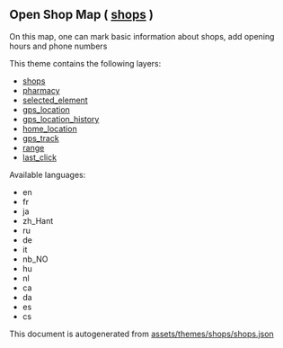 [//]: # (WARNING: this file is automatically generated. Please find the sources at the bottom and edit those sources)

 Open Shop Map ( [shops](https://mapcomplete.osm.be/shops) ) 
-------------------------------------------------------------



On this map, one can mark basic information about shops, add opening hours and phone numbers

This theme contains the following layers:



  - [shops](../Layers/shops.md)
  - [pharmacy](../Layers/pharmacy.md)
  - [selected_element](../Layers/selected_element.md)
  - [gps_location](../Layers/gps_location.md)
  - [gps_location_history](../Layers/gps_location_history.md)
  - [home_location](../Layers/home_location.md)
  - [gps_track](../Layers/gps_track.md)
  - [range](../Layers/range.md)
  - [last_click](../Layers/last_click.md)


Available languages:



  - en
  - fr
  - ja
  - zh_Hant
  - ru
  - de
  - it
  - nb_NO
  - hu
  - nl
  - ca
  - da
  - es
  - cs
 

This document is autogenerated from [assets/themes/shops/shops.json](https://github.com/pietervdvn/MapComplete/blob/develop/assets/themes/shops/shops.json)
